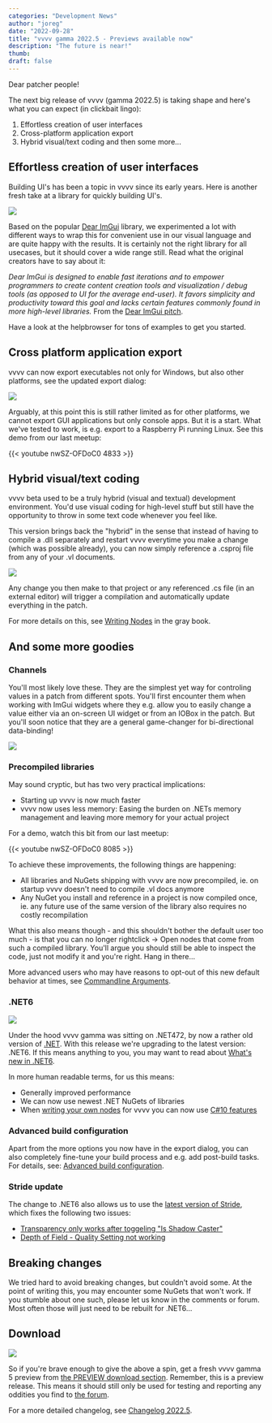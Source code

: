 ```yaml
---
categories: "Development News"
author: "joreg"
date: "2022-09-28"
title: "vvvv gamma 2022.5 - Previews available now"
description: "The future is near!"
thumb: 
draft: false
---
```


Dear patcher people!

The next big release of vvvv (gamma 2022.5) is taking shape and here's what you can expect (in clickbait lingo): 

1) Effortless creation of user interfaces
2) Cross-platform application export
3) Hybrid visual/text coding
and then some more...

## Effortless creation of user interfaces
Building UI's has been a topic in vvvv since its early years. Here is another fresh take at a library for quickly building UI's. 

![](2022-10-04-14-35-32.png)

Based on the popular [Dear ImGui](https://github.com/ocornut/imgui) library, we experimented a lot with different ways to wrap this for convenient use in our visual language and are quite happy with the results. It is certainly not the right library for all usecases,  but it should cover a wide range still. Read what the original creators have to say about it:

*Dear ImGui is designed to enable fast iterations and to empower programmers to create content creation tools and visualization / debug tools (as opposed to UI for the average end-user). It favors simplicity and productivity toward this goal and lacks certain features commonly found in more high-level libraries.*
From the [Dear ImGui pitch](https://github.com/ocornut/imgui#the-pitch).

Have a look at the helpbrowser for tons of examples to get you started.

## Cross platform application export
vvvv can now export executables not only for Windows, but also other platforms, see the updated export dialog:

![](2022-10-04-12-27-57.png)

Arguably, at this point this is still rather limited as for other platforms, we cannot export GUI applications but only console apps. But it is a start. What we've tested to work, is e.g. export to a Raspberry Pi running Linux. See this demo from our last meetup:

{{< youtube nwSZ-OFDoC0 4833 >}}

## Hybrid visual/text coding
vvvv beta used to be a truly hybrid (visual and textual) development environment. You'd use visual coding for high-level stuff but still have the opportunity to throw in some text code whenever you feel like. 

This version brings back the "hybrid" in the sense that instead of having to compile a .dll separately and restart vvvv everytime you make a change (which was possible already), you can now simply reference a .csproj file from any of your .vl documents. 

![](2022-09-16-11-41-53.png)

Any change you then make to that project or any referenced .cs file (in an external editor) will trigger a compilation and automatically update everything in the patch. 

For more details on this, see [Writing Nodes](https://thegraybook.vvvv.org/reference/extending/writing-nodes.html) in the gray book.

## And some more goodies
### Channels
You'll most likely love these. They are the simplest yet way for controling values in a patch from different spots. You'll first encounter them when working with ImGui widgets where they e.g. allow you to easily change a value either via an on-screen UI widget or from an IOBox in the patch. But you'll soon notice that they are a general game-changer for bi-directional data-binding!

![](2022-10-04-14-42-04.png)

### Precompiled libraries
May sound cryptic, but has two very practical implications: 
- Starting up vvvv is now much faster
- vvvv now uses less memory: Easing the burden on .NETs memory management and leaving more memory for your actual project

For a demo, watch this bit from our last meetup:

{{< youtube nwSZ-OFDoC0 8085 >}}

To achieve these improvements, the following things are happening:
- All libraries and NuGets shipping with vvvv are now precompiled, ie. on startup vvvv doesn't need to compile .vl docs anymore
- Any NuGet you install and reference in a project is now compiled once, ie. any future use of the same version of the library also requires no costly recompilation

What this also means though - and this shouldn't bother the default user too much - is that you can no longer rightclick -> Open nodes that come from such a compiled library. You'll argue you should still be able to inspect the code, just not modify it and you're right. Hang in there...

More advanced users who may have reasons to opt-out of this new default behavior at times, see [Commandline Arguments](https://thegraybook.vvvv.org/reference/hde/commandline-arguments.html).

### .NET6 
![](dotnet-logo.png)

Under the hood vvvv gamma was sitting on .NET472, by now a rather old version of [.NET](https://en.wikipedia.org/wiki/.NET). With this release we're upgrading to the latest version: .NET6. If this means anything to you, you may want to read about [What's new in .NET6](https://docs.microsoft.com/en-us/dotnet/core/whats-new/dotnet-6).

In more human readable terms, for us this means:
- Generally improved performance
- We can now use newest .NET NuGets of libraries
- When [writing your own nodes](https://thegraybook.vvvv.org/reference/extending/writing-nodes.html) for vvvv you can now use [C#10 features](https://docs.microsoft.com/en-us/dotnet/csharp/whats-new/csharp-10)

### Advanced build configuration
Apart from the more options you now have in the export dialog, you can also completely fine-tune your build process and e.g. add post-build tasks. For details, see: [Advanced build configuration](https://thegraybook.vvvv.org/reference/hde/exporting.html#advanced-build-configuration).


### Stride update
The change to .NET6 also allows us to use the [latest version of Stride](https://www.stride3d.net/blog/release-stride-4-1/), which fixes the following two issues:
- [Transparency only works after toggeling "Is Shadow Caster"](https://github.com/vvvv/VL.Stride/issues/493)
- [Depth of Field - Quality Setting not working](https://github.com/vvvv/VL.Stride/issues/333)

## Breaking changes
We tried hard to avoid breaking changes, but couldn't avoid some. At the point of writing this, you may encounter some NuGets that won't work. If you stumble about one such, please let us know in the comments or forum. Most often those will just need to be rebuilt for .NET6...

## Download
![](2022-10-05-11-38-19.png)

So if you're brave enough to give the above a spin, get a fresh vvvv gamma 5 preview from [the PREVIEW download section](https://visualprogramming.net/#Download). Remember, this is a preview release. This means it should still only be used for testing and reporting any oddities you find to [the forum](https://discourse.vvvv.org/c/vvvv-gamma/28).

For a more detailed changelog, see [Changelog 2022.5](https://thegraybook.vvvv.org/changelog/2022.5.html).